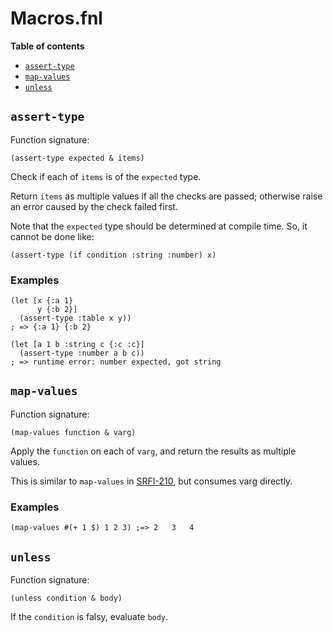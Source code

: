 # Macros.fnl

**Table of contents**

- [`assert-type`](#assert-type)
- [`map-values`](#map-values)
- [`unless`](#unless)

## `assert-type`
Function signature:

```
(assert-type expected & items)
```

Check if each of `items` is of the `expected` type.

Return `items` as multiple values if all the checks are passed;
otherwise raise an error caused by the check failed first.

Note that the `expected` type should be determined at compile time.
So, it cannot be done like:

```fennel
(assert-type (if condition :string :number) x)
```

### Examples

```fennel
(let [x {:a 1}
      y {:b 2}]
  (assert-type :table x y))
; => {:a 1}	{:b 2}

(let [a 1 b :string c {:c :c}]
  (assert-type :number a b c))
; => runtime error: number expected, got string
```

## `map-values`
Function signature:

```
(map-values function & varg)
```

Apply the `function` on each of `varg`, and return the results as multiple values.

This is similar to `map-values` in [SRFI-210](https://srfi.schemers.org/srfi-210/),
but consumes varg directly.

### Examples

```fennel
(map-values #(+ 1 $) 1 2 3) ;=> 2	3	4
```

## `unless`
Function signature:

```
(unless condition & body)
```

If the `condition` is falsy, evaluate `body`.


<!-- Generated with Fenneldoc 1.0.1-dev-7960056
     https://gitlab.com/andreyorst/fenneldoc -->
